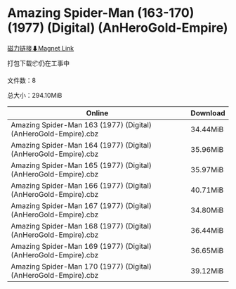 # Amazing Spider-Man (163-170) (1977) (Digital) (AnHeroGold-Empire)

[磁力链接⬇Magnet Link](magnet:?xt=urn:btih:57d6ac974e6cf8d0a7706a16792745070eadbc00&dn=Amazing%20Spider-Man%20%28163-170%29%20%281977%29%20%28Digital%29%20%28AnHeroGold-Empire%29)

打包下载📦仍在工事中

文件数：8

总大小：294.10MiB

Online | Download
--- | ---
Amazing Spider-Man 163 (1977) (Digital) (AnHeroGold-Empire).cbz | 34.44MiB
Amazing Spider-Man 164 (1977) (Digital) (AnHeroGold-Empire).cbz | 35.96MiB
Amazing Spider-Man 165 (1977) (Digital) (AnHeroGold-Empire).cbz | 35.97MiB
Amazing Spider-Man 166 (1977) (Digital) (AnHeroGold-Empire).cbz | 40.71MiB
Amazing Spider-Man 167 (1977) (Digital) (AnHeroGold-Empire).cbz | 34.80MiB
Amazing Spider-Man 168 (1977) (Digital) (AnHeroGold-Empire).cbz | 36.44MiB
Amazing Spider-Man 169 (1977) (Digital) (AnHeroGold-Empire).cbz | 36.65MiB
Amazing Spider-Man 170 (1977) (Digital) (AnHeroGold-Empire).cbz | 39.12MiB
